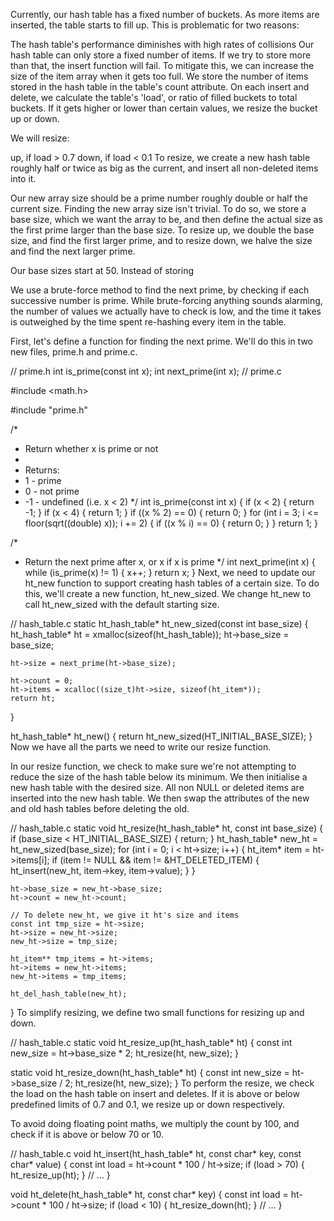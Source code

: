 Currently, our hash table has a fixed number of buckets. As more items are inserted, the table starts to fill up. This is problematic for two reasons:

The hash table's performance diminishes with high rates of collisions
Our hash table can only store a fixed number of items. If we try to store more than that, the insert function will fail.
To mitigate this, we can increase the size of the item array when it gets too full. We store the number of items stored in the hash table in the table's count attribute. On each insert and delete, we calculate the table's 'load', or ratio of filled buckets to total buckets. If it gets higher or lower than certain values, we resize the bucket up or down.

We will resize:

up, if load > 0.7
down, if load < 0.1
To resize, we create a new hash table roughly half or twice as big as the current, and insert all non-deleted items into it.

Our new array size should be a prime number roughly double or half the current size. Finding the new array size isn't trivial. To do so, we store a base size, which we want the array to be, and then define the actual size as the first prime larger than the base size. To resize up, we double the base size, and find the first larger prime, and to resize down, we halve the size and find the next larger prime.

Our base sizes start at 50. Instead of storing

We use a brute-force method to find the next prime, by checking if each successive number is prime. While brute-forcing anything sounds alarming, the number of values we actually have to check is low, and the time it takes is outweighed by the time spent re-hashing every item in the table.

First, let's define a function for finding the next prime. We'll do this in two new files, prime.h and prime.c.

// prime.h
int is_prime(const int x);
int next_prime(int x);
// prime.c

#include <math.h>

#include "prime.h"


/*
 * Return whether x is prime or not
 *
 * Returns:
 *   1  - prime
 *   0  - not prime
 *   -1 - undefined (i.e. x < 2)
 */
int is_prime(const int x) {
    if (x < 2) { return -1; }
    if (x < 4) { return 1; }
    if ((x % 2) == 0) { return 0; }
    for (int i = 3; i <= floor(sqrt((double) x)); i += 2) {
        if ((x % i) == 0) {
            return 0;
        }
    }
    return 1;
}


/*
 * Return the next prime after x, or x if x is prime
 */
int next_prime(int x) {
    while (is_prime(x) != 1) {
        x++;
    }
    return x;
}
Next, we need to update our ht_new function to support creating hash tables of a certain size. To do this, we'll create a new function, ht_new_sized. We change ht_new to call ht_new_sized with the default starting size.

// hash_table.c
static ht_hash_table* ht_new_sized(const int base_size) {
    ht_hash_table* ht = xmalloc(sizeof(ht_hash_table));
    ht->base_size = base_size;

    ht->size = next_prime(ht->base_size);

    ht->count = 0;
    ht->items = xcalloc((size_t)ht->size, sizeof(ht_item*));
    return ht;
}


ht_hash_table* ht_new() {
    return ht_new_sized(HT_INITIAL_BASE_SIZE);
}
Now we have all the parts we need to write our resize function.

In our resize function, we check to make sure we're not attempting to reduce the size of the hash table below its minimum. We then initialise a new hash table with the desired size. All non NULL or deleted items are inserted into the new hash table. We then swap the attributes of the new and old hash tables before deleting the old.

// hash_table.c
static void ht_resize(ht_hash_table* ht, const int base_size) {
    if (base_size < HT_INITIAL_BASE_SIZE) {
        return;
    }
    ht_hash_table* new_ht = ht_new_sized(base_size);
    for (int i = 0; i < ht->size; i++) {
        ht_item* item = ht->items[i];
        if (item != NULL && item != &HT_DELETED_ITEM) {
            ht_insert(new_ht, item->key, item->value);
        }
    }

    ht->base_size = new_ht->base_size;
    ht->count = new_ht->count;

    // To delete new_ht, we give it ht's size and items 
    const int tmp_size = ht->size;
    ht->size = new_ht->size;
    new_ht->size = tmp_size;

    ht_item** tmp_items = ht->items;
    ht->items = new_ht->items;
    new_ht->items = tmp_items;

    ht_del_hash_table(new_ht);
}
To simplify resizing, we define two small functions for resizing up and down.

// hash_table.c
static void ht_resize_up(ht_hash_table* ht) {
    const int new_size = ht->base_size * 2;
    ht_resize(ht, new_size);
}


static void ht_resize_down(ht_hash_table* ht) {
    const int new_size = ht->base_size / 2;
    ht_resize(ht, new_size);
}
To perform the resize, we check the load on the hash table on insert and deletes. If it is above or below predefined limits of 0.7 and 0.1, we resize up or down respectively.

To avoid doing floating point maths, we multiply the count by 100, and check if it is above or below 70 or 10.

// hash_table.c
void ht_insert(ht_hash_table* ht, const char* key, const char* value) {
    const int load = ht->count * 100 / ht->size;
    if (load > 70) {
        ht_resize_up(ht);
    }
    // ...
}


void ht_delete(ht_hash_table* ht, const char* key) {
    const int load = ht->count * 100 / ht->size;
    if (load < 10) {
        ht_resize_down(ht);
    }
    // ...
}